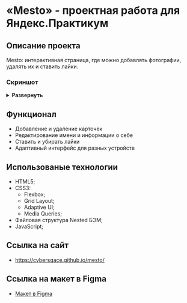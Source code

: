 # «Mesto» - проектная работа для Яндекс.Практикум

## Описание проекта
Mesto: интерактивная страница, где можно добавлять фотографии, удалять их и ставить лайки.

### Скриншот
<details><summary><b>Развернуть</b></summary>
<img src="https://i.ibb.co/XzWzwvj/image.png" alt="image" border="0" alt="скриншот">
</details>

## Функционал
- Добавление и удаление карточек
- Редактирование имени и информации о себе
- Ставить и убирать лайки
- Адаптивный интерфейс для разных устройств

## Использованые технологии
- HTML5;
- CSS3:
  - Flexbox;
  - Grid Layout;
  - Adaptive UI;
  - Media Queries;
- Файловая структура Nested БЭМ;
- JavaScript;

## Ссылка на сайт
* https://cybersqace.github.io/mesto/

## Ссылка на макет в Figma

* [Макет в Figma](https://www.figma.com/file/2cn9N9jSkmxD84oJik7xL7/JavaScript.-Sprint-4?node-id=0%3A1)